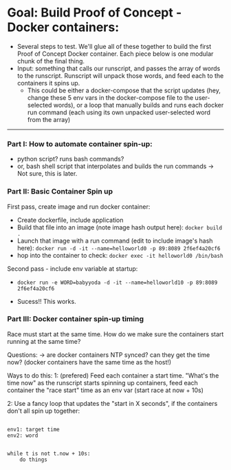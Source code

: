 
# Goal: Build Proof of Concept - Docker containers:

- Several steps to test. We'll glue all of these together to build the first Proof of Concept Docker container. Each piece below is one modular chunk of the final thing.
- Input: something that calls our runscript, and passes the array of words to the runscript. Runscript will unpack those words, and feed each to the containers it spins up.
  - This could be either a docker-compose that the script updates (hey, change these 5 env vars in the docker-compose file to the user-selected words), or a loop that manually builds and runs each docker run command (each using its own unpacked user-selected word from the array)

------

### Part I: How to automate container spin-up:

- python script? runs bash commands?
- or, bash shell script that interpolates and builds the run commands
-> Not sure, this is later.

### Part II: Basic Container Spin up
First pass, create image and run docker container:

* Create dockerfile, include application
* Build that file into an image (note image hash output here): `docker build .`
* Launch that image with a run command (edit to include image's hash here): `docker run -d -it --name=helloworld0 -p 89:8089 2f6ef4a20cf6`
* hop into the container to check: `docker exec -it helloworld0 /bin/bash`


Second pass - include env variable at startup:
* `docker run -e WORD=babyyoda -d -it --name=helloworld10 -p 89:8089 2f6ef4a20cf6`

- Sucess!! This works.

### Part III: Docker container spin-up timing
Race must start at the same time. How do we make sure the containers start running at the same time?

Questions:
-> are docker containers NTP synced?  can they get the time now? (docker containers have the same time as the host!)

Ways to do this:
1: (prefered) Feed each container a start time. "What's the time now"  as the runscript starts spinning up containers, feed each container the "race start" time as an env var (start race at now + 10s)

2: Use a fancy loop that updates the "start in X seconds", if the containers don't all spin up together:

```

env1: target time
env2: word


while t is not t.now + 10s:
    do things


```





